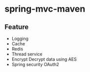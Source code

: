# spring-mvc-maven

## Feature
- Logging
- Cache
- Redis
- Thread service
- Encrypt Decrypt data using AES
- Spring security OAuth2
